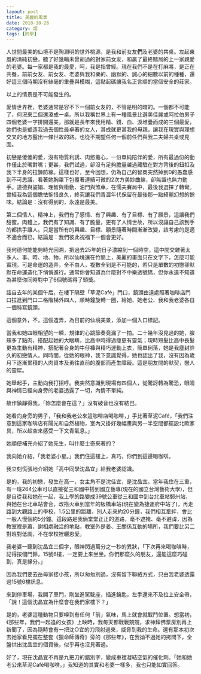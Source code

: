 ```yaml
---
layout: post
title: 美麗的風景
date: 2018-10-26
category: 謅
tags: [同學]
---
```


人世間最美的仙境不是陶淵明的世外桃源，是我和前女友**們**及老婆的共桌。左起東風的清純初戀，聽了好幾輪未曾胡過的對家前女友，和贏了最終賭局的上一家親愛的老婆。每一家都是我的最愛，呵，我是指曾經。現在我們不是在打麻將，是正在共餐，前前女友、前女友、老婆與我和樂的、幽默的、誠心的細數以前的種種，還好這三個時期沒有絲毫的重疊與模糊，這點起碼讓我名正言順的當個安全的莊家。

以上的情景是不可能發生的。

<!--more-->
愛情世界裡，老婆通常是容不下一個前女友的，不管是明的暗的。一個都不可能了，何況來二個還湊成一桌。所以我稱世界上有一種風景比選美佳麗或阿拉伯男子四個老婆一字排開還美，那就是長年來我用精、錢、血、淚堆疊而成的三個最愛，她們也是塑造我過去個性最卓著的女人，其成就更甚我的母親，讓我在現實與理想交叉的地方鑿出一條世故的路。也從不期望任何一個前任們與我二夫婦共桌或見面。

初戀是傻傻的愛，沒有物質利誘、肉慾薰心，一份單純陪伴的愛，所有最過份的動作僅止於嘴對嘴；更甚，我們試過，卻沒有足夠膽量越過藏駐在對方背後的鈕扣及我下半身的拉鍊防線。這樣也好，至今回想，仍為自己的智商突然掉到0的愚蠢感到不可思議，看著她胸罩下包覆著連續可微的2次方美妙曲線，卻無識也無力動手。道德與盜娼、理智與衝動、油門與煞車，在懦夫賽局中，最後我選擇了轉彎。曾經我為這個膽怯惋惜良久，終究讓我們青澀年代保留在最後那一點綺麗幻想的餘味。結論是：沒有得到的，永遠是最美。

第二個情人，精神上，我們有了感情、有了興趣、有了目標、有了願景，這讓我們甜蜜，肉體上，我們有了知識、有了膽量，更有了人情世故，所以沒讓自己該到手的都拱手讓人。只是當所有的興趣、目標、願景隨著時間漸漸改變，該考慮的是適不適合而已。結論是：我們彼此祝福下一個會更好。

我何德何能能夠時光回溯，把過去25年的日子濃縮到一個時空，這中間交雜著太多人、事、時、地、物，所以仙境還在竹簡上，美麗的畫面只在文字下，怎麼可能實現。可是命運的造弄，全不由人，複數全到是不可能的，若只是單數的初戀卻默默在命運造化下悄悄進行。通常你會知道為什麼對不中樂透號碼，但你永遠不知道為甚麼你同時對中了6個號碼得了頭獎。

話自去年的某個午后，在樓下隔壁「草泥Café」門口，鏡頭由遠處照著咖啡店門口拉進到門口二格階梯外四人，順時鐘旋轉一圈，給她、她老公、我和我老婆各自一個特寫鏡頭。

這個意外，不，這個造弄，為日前的仙境美景，添加一個入口標記。

當我和她四眼相望的一瞬，規律的心跳節奏竟漏了一拍。二十幾年沒見過的她，臉頰多了點肉，搭配起她的大眼睛，比高中時得過瘦更有靈氣；現時短髮比高中長髮更為生動有精神，搭配著合身的牛仔褲與精巧運動上衣，簡單俐落，她是我塵封許久的初戀情人。同時間，從她的眼神，我下意識覺得，她也認出了我，沒有因為歲月下逐漸累積的人肉資本及勇往直前的腹部而產生障礙。這是朋友間的默契，戀人的靈犀。

她舉起手，主動向我打招呼。我突然意識到現場有四個人，從驚訝轉為驚恐，眼睛與神情已經向身旁的老婆透露了一切，內情不單純。

故作鎮靜得我，「妳怎麼會在這？」沒有破音也沒有結巴。

她看向身旁的男子，「我和我老公來這咖啡店喝咖啡，」手比著草泥Café，「我們注意到這家咖啡店有陽光和自然植物，室內又掛好幾幅畫與另一半空間都擺設北歐家具，所以趁空來感受一下文青氣息。」

她順便補充介紹了她先生，叫什麼士奇來著的？

我向她介紹，「我老婆小星。」我們住這樓上，真巧，你們到這邊喝咖啡。

我立刻慌張地介紹她「高中同學沈晶宜」給我老婆認識。

是的，我的初戀，發生在高一，女主角不是沈佳宜，是沈晶宜。當年我住在三重，有一班264公車可以直接從三和國中搭到國立藝專(現在的國立台灣藝術大學)，但是自從我和她在一起，我上學的路變成39號公車從三和國中到台北車站鄭州站，與她在台北車站會合，改搭火車到當年的板橋車站(現在變為捷運府中站了)，再走路到大觀路上的學校，1.5公里的距離，別人走來約20分鐘，我們相互牽絆，會比一般人慢個約5分鐘。這段路是我倆堂堂正正的道路，毫不遮掩、毫不避諱，因為教室裡是蕭、謝相處融洽的地點，教室外是姜、王關係互動的場所，我們要比另二對班對低調，不在學校裡曬恩愛。

我老婆一聽到沈晶宜三個字，眼神閃過萬分之一秒的異狀，「下次再來喝咖啡時，記得按個門鈴，15號6樓，一定要上來坐坐。你們那麼久的朋友，還能這麼巧碰到，真是緣分。」

因為我們要去岳母家接小孩，所以匆匆別過，沒有留下聯絡方式，只由我老婆透露過15號6樓訊息。

來到停車場，我開了車門，剛坐進駕駛座，插進鑰匙，左手還來不及拉上安全帶，「說！這個沈晶宜為什麼會在我們家樓下？」

是的，老婆這種動物只要嗅到有任何「前」氣味，馬上就會就戰鬥位置。想當初，《那些年，我們一起追的女孩》上映時，我每天都戰戰兢兢，求神拜佛票房別再上新聞了，因為隨時會有一把沈○宜的刀飛射過來，威脅到我的生命。還有那本初次去她家看見擺在整套《獵命師傳奇》旁的《那些年》，在我拗不過她的拷問下，全盤供出沈晶宜的個資後，似乎再也沒見著過。

好了，現在沈晶宜不再是九把刀的錯別字，變成車裡凝結空氣的催化劑。「她和她老公來草泥Café喝咖啡。」我知道的其實和老婆一樣多，我也只能如實回答。

